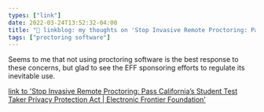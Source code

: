 ```yaml
---
types: ["link"]
date: 2022-03-24T13:52:32-04:00
title: "🔗 linkblog: my thoughts on 'Stop Invasive Remote Proctoring: Pass California’s Student Test Taker Privacy Protection Act | Electronic Frontier Foundation'"
tags: ["proctoring software"]
---
```

Seems to me that not using proctoring software is the best response to these concerns, but glad to see the EFF sponsoring efforts to regulate its inevitable use.
 
[link to 'Stop Invasive Remote Proctoring: Pass California’s Student Test Taker Privacy Protection Act | Electronic Frontier Foundation'](https://www.eff.org/deeplinks/2022/03/stop-invasive-remote-proctoring-pass-californias-student-test-taker-privacy)
